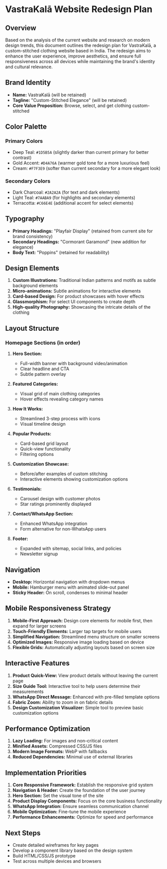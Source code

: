 # VastraKalā Website Redesign Plan

## Overview

Based on the analysis of the current website and research on modern design trends, this document outlines the redesign plan for VastraKalā, a custom-stitched clothing website based in India. The redesign aims to enhance the user experience, improve aesthetics, and ensure full responsiveness across all devices while maintaining the brand's identity and cultural relevance.

## Brand Identity

- **Name:** VastraKalā (will be retained)
- **Tagline:** "Custom-Stitched Elegance" (will be retained)
- **Core Value Proposition:** Browse, select, and get clothing custom-stitched

## Color Palette

### Primary Colors
- Deep Teal: `#1D5B5A` (slightly darker than current primary for better contrast)
- Gold Accent: `#D4A76A` (warmer gold tone for a more luxurious feel)
- Cream: `#F7F3E9` (softer than current secondary for a more elegant look)

### Secondary Colors
- Dark Charcoal: `#2A2A2A` (for text and dark elements)
- Light Teal: `#7AABA9` (for highlights and secondary elements)
- Terracotta: `#C66E4E` (additional accent for select elements)

## Typography

- **Primary Headings:** "Playfair Display" (retained from current site for brand consistency)
- **Secondary Headings:** "Cormorant Garamond" (new addition for elegance)
- **Body Text:** "Poppins" (retained for readability)

## Design Elements

1. **Custom Illustrations:** Traditional Indian patterns and motifs as subtle background elements
2. **Micro-animations:** Subtle animations for interactive elements
3. **Card-based Design:** For product showcases with hover effects
4. **Glassmorphism:** For select UI components to create depth
5. **High-quality Photography:** Showcasing the intricate details of the clothing

## Layout Structure

### Homepage Sections (in order)
1. **Hero Section:** 
   - Full-width banner with background video/animation
   - Clear headline and CTA
   - Subtle pattern overlay

2. **Featured Categories:**
   - Visual grid of main clothing categories
   - Hover effects revealing category names

3. **How It Works:**
   - Streamlined 3-step process with icons
   - Visual timeline design

4. **Popular Products:**
   - Card-based grid layout
   - Quick-view functionality
   - Filtering options

5. **Customization Showcase:**
   - Before/after examples of custom stitching
   - Interactive elements showing customization options

6. **Testimonials:**
   - Carousel design with customer photos
   - Star ratings prominently displayed

7. **Contact/WhatsApp Section:**
   - Enhanced WhatsApp integration
   - Form alternative for non-WhatsApp users

8. **Footer:**
   - Expanded with sitemap, social links, and policies
   - Newsletter signup

## Navigation

- **Desktop:** Horizontal navigation with dropdown menus
- **Mobile:** Hamburger menu with animated slide-out panel
- **Sticky Header:** On scroll, condenses to minimal header

## Mobile Responsiveness Strategy

1. **Mobile-First Approach:** Design core elements for mobile first, then expand for larger screens
2. **Touch-Friendly Elements:** Larger tap targets for mobile users
3. **Simplified Navigation:** Streamlined menu structure on smaller screens
4. **Optimized Images:** Responsive image loading based on device
5. **Flexible Grids:** Automatically adjusting layouts based on screen size

## Interactive Features

1. **Product Quick-View:** View product details without leaving the current page
2. **Size Guide Tool:** Interactive tool to help users determine their measurements
3. **WhatsApp Direct Message:** Enhanced with pre-filled template options
4. **Fabric Zoom:** Ability to zoom in on fabric details
5. **Design Customization Visualizer:** Simple tool to preview basic customization options

## Performance Optimization

1. **Lazy Loading:** For images and non-critical content
2. **Minified Assets:** Compressed CSS/JS files
3. **Modern Image Formats:** WebP with fallbacks
4. **Reduced Dependencies:** Minimal use of external libraries

## Implementation Priorities

1. **Core Responsive Framework:** Establish the responsive grid system
2. **Navigation & Header:** Create the foundation of the user journey
3. **Hero Section:** Set the visual tone of the site
4. **Product Display Components:** Focus on the core business functionality
5. **WhatsApp Integration:** Ensure seamless communication channel
6. **Mobile Optimization:** Fine-tune the mobile experience
7. **Performance Enhancements:** Optimize for speed and performance

## Next Steps

- Create detailed wireframes for key pages
- Develop a component library based on the design system
- Build HTML/CSS/JS prototype
- Test across multiple devices and browsers

